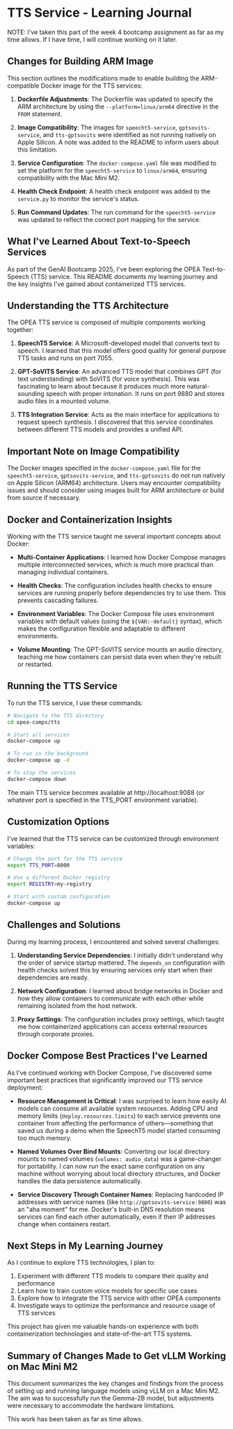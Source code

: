 # TTS Service - Learning Journal

NOTE: I've taken this part of the week 4 bootcamp assignment as far as my time allows. If I have time, I will continue working on it later.

## Changes for Building ARM Image

This section outlines the modifications made to enable building the ARM-compatible Docker image for the TTS services:

1. **Dockerfile Adjustments**: The Dockerfile was updated to specify the ARM architecture by using the `--platform=linux/arm64` directive in the `FROM` statement.

2. **Image Compatibility**: The images for `speecht5-service`, `gptsovits-service`, and `tts-gptsovits` were identified as not running natively on Apple Silicon. A note was added to the README to inform users about this limitation.

3. **Service Configuration**: The `docker-compose.yaml` file was modified to set the platform for the `speecht5-service` to `linux/arm64`, ensuring compatibility with the Mac Mini M2.

4. **Health Check Endpoint**: A health check endpoint was added to the `service.py` to monitor the service's status.

5. **Run Command Updates**: The run command for the `speecht5-service` was updated to reflect the correct port mapping for the service.

## What I've Learned About Text-to-Speech Services

As part of the GenAI Bootcamp 2025, I've been exploring the OPEA Text-to-Speech (TTS) service. This README documents my learning journey and the key insights I've gained about containerized TTS services.

## Understanding the TTS Architecture

The OPEA TTS service is composed of multiple components working together:

1. **SpeechT5 Service**: A Microsoft-developed model that converts text to speech. I learned that this model offers good quality for general purpose TTS tasks and runs on port 7055.

2. **GPT-SoVITS Service**: An advanced TTS model that combines GPT (for text understanding) with SoVITS (for voice synthesis). This was fascinating to learn about because it produces much more natural-sounding speech with proper intonation. It runs on port 9880 and stores audio files in a mounted volume.

3. **TTS Integration Service**: Acts as the main interface for applications to request speech synthesis. I discovered that this service coordinates between different TTS models and provides a unified API.

## Important Note on Image Compatibility

The Docker images specified in the `docker-compose.yaml` file for the `speecht5-service`, `gptsovits-service`, and `tts-gptsovits` do not run natively on Apple Silicon (ARM64) architecture. Users may encounter compatibility issues and should consider using images built for ARM architecture or build from source if necessary.

## Docker and Containerization Insights

Working with the TTS service taught me several important concepts about Docker:

- **Multi-Container Applications**: I learned how Docker Compose manages multiple interconnected services, which is much more practical than managing individual containers.

- **Health Checks**: The configuration includes health checks to ensure services are running properly before dependencies try to use them. This prevents cascading failures.

- **Environment Variables**: The Docker Compose file uses environment variables with default values (using the `${VAR:-default}` syntax), which makes the configuration flexible and adaptable to different environments.

- **Volume Mounting**: The GPT-SoVITS service mounts an audio directory, teaching me how containers can persist data even when they're rebuilt or restarted.

## Running the TTS Service

To run the TTS service, I use these commands:

```bash
# Navigate to the TTS directory
cd opea-comps/tts

# Start all services
docker-compose up

# To run in the background
docker-compose up -d

# To stop the services
docker-compose down
```

The main TTS service becomes available at http://localhost:9088 (or whatever port is specified in the TTS_PORT environment variable).

## Customization Options

I've learned that the TTS service can be customized through environment variables:

```bash
# Change the port for the TTS service
export TTS_PORT=8000

# Use a different Docker registry
export REGISTRY=my-registry

# Start with custom configuration
docker-compose up
```

## Challenges and Solutions

During my learning process, I encountered and solved several challenges:

1. **Understanding Service Dependencies**: I initially didn't understand why the order of service startup mattered. The `depends_on` configuration with health checks solved this by ensuring services only start when their dependencies are ready.

2. **Network Configuration**: I learned about bridge networks in Docker and how they allow containers to communicate with each other while remaining isolated from the host network.

3. **Proxy Settings**: The configuration includes proxy settings, which taught me how containerized applications can access external resources through corporate proxies.

## Docker Compose Best Practices I've Learned

As I've continued working with Docker Compose, I've discovered some important best practices that significantly improved our TTS service deployment:

- **Resource Management is Critical**: I was surprised to learn how easily AI models can consume all available system resources. Adding CPU and memory limits (`deploy.resources.limits`) to each service prevents one container from affecting the performance of others—something that saved us during a demo when the SpeechT5 model started consuming too much memory.

- **Named Volumes Over Bind Mounts**: Converting our local directory mounts to named volumes (`volumes: audio_data`) was a game-changer for portability. I can now run the exact same configuration on any machine without worrying about local directory structures, and Docker handles the data persistence automatically.

- **Service Discovery Through Container Names**: Replacing hardcoded IP addresses with service names (like `http://gptsovits-service:9880`) was an "aha moment" for me. Docker's built-in DNS resolution means services can find each other automatically, even if their IP addresses change when containers restart.

## Next Steps in My Learning Journey

As I continue to explore TTS technologies, I plan to:

1. Experiment with different TTS models to compare their quality and performance
2. Learn how to train custom voice models for specific use cases
3. Explore how to integrate the TTS service with other OPEA components
4. Investigate ways to optimize the performance and resource usage of TTS services

This project has given me valuable hands-on experience with both containerization technologies and state-of-the-art TTS systems.

## Summary of Changes Made to Get vLLM Working on Mac Mini M2

This document summarizes the key changes and findings from the process of setting up and running language models using vLLM on a Mac Mini M2. The aim was to successfully run the Gemma-2B model, but adjustments were necessary to accommodate the hardware limitations.

This work has been taken as far as time allows.
